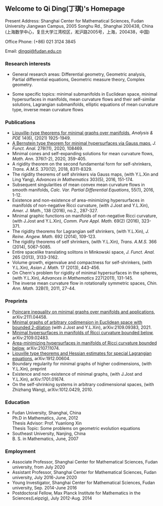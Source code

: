 ## Welcome to Qi Ding(丁琪)'s Homepage   

Present Address: Shanghai Center for Mathematical Sciences, Fudan University Jiangwan Campus, 2005 Songhu Rd., Shanghai 200438, China  
(上海数学中心，复旦大学江湾校区，淞沪路2005号，上海，200438，中国)

Office Phone: (+86) 021 3124 3845

Email: dingqi@fudan.edu.cn

### Research interests
- General research areas: Differential geometry, Geometric analysis, Partial differential equations, Geometric measure theory, Complex geometry.

- Some specific topics: minimal submanifolds in Euclidean space, minimal hypersurfaces in manifolds, mean curvature flows and their self-similar solutions, Lagrangian submanifolds, elliptic equations of mean curvature type, inverse mean curvature flows 

### Publications 

- [Liouville-type theorems for minimal graphs over manifolds](https://arxiv.org/pdf/1911.10306.pdf), _Analysis & PDE_ 14(6), (2021) 1925-1949.
- [A Bernstein type theorem for minimal hypersurfaces via Gauss maps](https://arxiv.org/pdf/1803.07132.pdf), _J. Funct. Anal._ 278(11), 2020, 108469.
- Minimal cones and self-expanding solutions for mean curvature flows, _Math. Ann._ 376(1-2), 2020, 359-405.
- A rigidity theorem on the second fundamental form for self-shrinkers, _Trans. A.M.S._ 370(12), 2018, 8311-8329.
- The rigidity theorems of self shrinkers via Gauss maps, (with Y.L.Xin and Ling Yang), _Advances in Mathematics_ 303(5), 2016, 151-174.
- Subsequent singularities of mean convex mean curvature flows in smooth manifolds, _Calc. Var. Partial Differential Equations_, 55(1), 2016, 1-12.
- Existence and non-existence of area-minimizing hypersurfaces in manifolds of non-negative Ricci curvature, (with J.Jost and Y.L.Xin), _Amer. J. Math._, 138 (2016), no.2., 287-327.
- Minimal graphic functions on manifolds of non-negative Ricci curvature, (with J.Jost and Y.L.Xin), _Comm. Pure Appl. Math._ 69(2) (2016), 323-371.
- The rigidity theorems for Lagrangian self shrinkers, (with Y.L.Xin), _J. Reine. Angew. Math._ 692 (2014), 109-123.
- The rigidity theorems of self shrinkers, (with Y.L.Xin), _Trans. A.M.S._ 366 (2014), 5067-5085.
- Entire spacelike translating solitons in Minkowski space, _J. Funct. Anal._ 265 (2013), 3133-3162.
- Volume growth, eigenvalue and compactness for self-shrinkers, (with Y.L.Xin), _Asian J. Math._ 17 (2013), 443-456.
- On Chern's problem for rigidity of minimal hypersurfaces in the spheres, (with Y.L.Xin), _Advances in Mathematics_ 227(2011), 131-145.
- The inverse mean curvature flow in rotationally symmetric spaces, _Chin. Ann. Math._ 32B(1), 2011, 27-44.

### Preprints

- [Poincare inequality on minimal graphs over manifolds and applications](https://arxiv.org/pdf/2111.04458.pdf), arXiv:2111.04458.
- [Minimal graphs of arbitrary codimension in Euclidean space with bounded 2-dilation](https://arxiv.org/pdf/2109.09383.pdf) (with J.Jost and Y.L.Xin), arXiv:2109.09383, 2021.
- [Minimal hypersurfaces in manifolds of Ricci curvature bounded below](https://arxiv.org/pdf/2109.02483.pdf), arXiv:2109.02483.
- [Area-minimizing hypersurfaces in manifolds of Ricci curvature bounded below](https://arxiv.org/pdf/2107.11074.pdf), arXiv:2107.11074.
- [Liouville type theorems and Hessian estimates for special Lagrangian equations](https://arxiv.org/pdf/1912.00604.pdf), arXiv:1912.00604.
- Boundary regularity for minimal graphs of higher codimensions, (with Y.L.Xin), preprint
- Existence and non-existence of minimal graphs, (with J.Jost and Y.L.Xin), arXiv:1701.01674.
- On the self-shrinking systems in arbitrary codimensional spaces, (with Zhizhang Wang), arXiv:1012.0429, 2010.

### Education

- Fudan University, Shanghai, China  
  Ph.D in Mathematics, June, 2012  
  Thesis Advisor: Prof. Yuanlong Xin  
  Thesis Topic: Some problems on geometric evolution equations  
- Southeast University, Nanjing, China  
  B. S. in Mathematics, June, 2007

### Employment

- Associate Professor, Shanghai Center for Mathematical Sciences, Fudan university, from July 2020
- Assistant Professor, Shanghai Center for Mathematical Sciences, Fudan university, July 2016-June 2020
- Young Investigator, Shanghai Center for Mathematical Sciences, Fudan university, Sep. 2014-June 2016
- Postdoctoral Fellow, Max Planck Institute for Mathematics in the Sciences(Leipzig), July 2012-Aug. 2014


